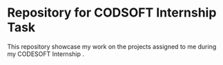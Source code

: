 #  Repository for CODSOFT Internship Task
This repository showcase my work on the projects assigned to me during  my CODESOFT Internship .
